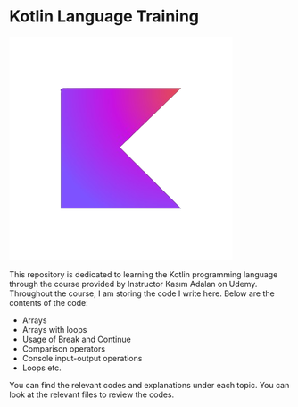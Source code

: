 # Kotlin Language Training

![Kotlin icon](./Kotlin.png)

This repository is dedicated to learning the Kotlin programming language through the course provided by Instructor Kasım Adalan on Udemy. Throughout the course, I am storing the code I write here. Below are the contents of the code:

- Arrays
- Arrays with loops
- Usage of Break and Continue
- Comparison operators
- Console input-output operations
- Loops etc.

You can find the relevant codes and explanations under each topic. You can look at the relevant files to review the codes.


